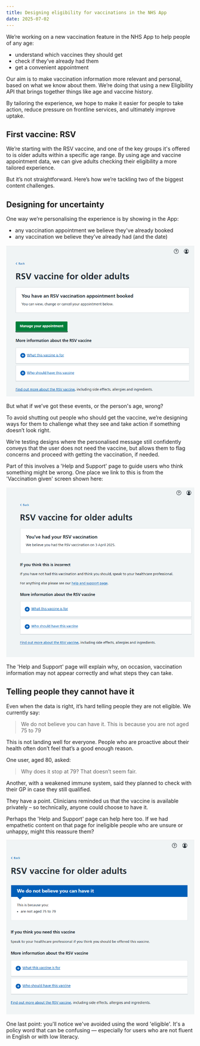 ```yaml
---
title: Designing eligibility for vaccinations in the NHS App
date: 2025-07-02
---
```


We’re working on a new vaccination feature in the NHS App to help people of any age:

- understand which vaccines they should get
- check if they’ve already had them
- get a convenient appointment

Our aim is to make vaccination information more relevant and personal, based on what we know about them. We’re doing that using a new Eligibility API that brings together things like age and vaccine history.

By tailoring the experience, we hope to make it easier for people to take action, reduce pressure on frontline services, and ultimately improve uptake.

## First vaccine: RSV

We’re starting with the RSV vaccine, and one of the key groups it's offered to is older adults within a specific age range. By using age and vaccine appointment data, we can give adults checking their eligibility a more tailored experience.

But it’s not straightforward. Here’s how we’re tackling two of the biggest content challenges.

## Designing for uncertainty

One way we’re personalising the experience is by showing in the App:

- any vaccination appointment we believe they've already booked
- any vaccination we believe they’ve already had (and the date)

![Screenshot of a page titled 'RSV for older adults', playing back to the user that they have an appointment booked](already-booked.png 'Appointment booked')

But what if we’ve got these events, or the person's age, wrong?

To avoid shutting out people who should get the vaccine, we’re designing ways for them to challenge what they see and take action if something doesn’t look right.

We’re testing designs where the personalised message still confidently conveys that the user does not need the vaccine, but allows them to flag concerns and proceed with getting the vaccination, if needed.

Part of this involves a 'Help and Support' page to guide users who think something might be wrong. One place we link to this is from the 'Vaccination given' screen shown here:

![Screenshot of a page titled 'RSV for older adults', playing back to the user that they've already been vaccinated, with a help and support link](already-vaccd.png 'Vaccination given')

The 'Help and Support' page will explain why, on occasion, vaccination information may not appear correctly and what steps they can take.

## Telling people they cannot have it

Even when the data is right, it’s hard telling people they are not eligible. We currently say:

> We do not believe you can have it. This is because you are not aged 75 to 79

This is not landing well for everyone. People who are proactive about their health often don’t feel that’s a good enough reason.

One user, aged 80, asked:

> Why does it stop at 79? That doesn’t seem fair.

Another, with a weakened immune system, said they planned to check with their GP in case they still qualified.

They have a point. Clinicians reminded us that the vaccine is available privately – so technically, anyone could choose to have it.

Perhaps the 'Help and Support' page can help here too. If we had empathetic content on that page for ineligible people who are unsure or unhappy, might this reassure them?

![Screenshot of ineligibility screen](ineligible.png)

One last point: you'll notice we've avoided using the word 'eligible'. It's a policy word that can be confusing — especially for users who are not fluent in English or with low literacy.
